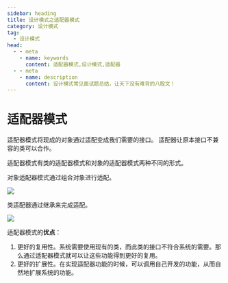 ```yaml
---
sidebar: heading
title: 设计模式之适配器模式
category: 设计模式
tag:
  - 设计模式
head:
  - - meta
    - name: keywords
      content: 适配器模式,设计模式,适配器
  - - meta
    - name: description
      content: 设计模式常见面试题总结，让天下没有难背的八股文！
---
```


# 适配器模式
适配器模式将现成的对象通过适配变成我们需要的接口。 适配器让原本接口不兼容的类可以合作。

适配器模式有类的适配器模式和对象的适配器模式两种不同的形式。

对象适配器模式通过组合对象进行适配。

![](http://img.topjavaer.cn/img/image-20221224093518386.png)

类适配器通过继承来完成适配。

![](http://img.topjavaer.cn/img/image-20221224093534895.png)

适配器模式的**优点**：

1. 更好的复用性。系统需要使用现有的类，而此类的接口不符合系统的需要。那么通过适配器模式就可以让这些功能得到更好的复用。
2. 更好的扩展性。在实现适配器功能的时候，可以调用自己开发的功能，从而自然地扩展系统的功能。    

